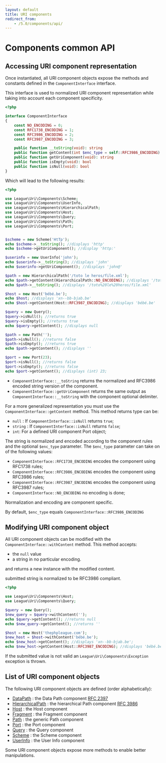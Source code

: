 ```yaml
---
layout: default
title: URI components
redirect_from:
    - /5.0/components/api/
---
```


Components common API
=======

## Accessing URI component representation

Once instantiated, all URI component objects expose the methods and constants defined in the `ComponentInterface` interface.

This interface is used to normalized URI component representation while taking into account each component specificity.

~~~php
<?php

interface ComponentInterface
{
	const NO_ENCODING = 0;
	const RFC1738_ENCODING = 1;
	const RFC3986_ENCODING = 2;
	const RFC3987_ENCODING = 3;

	public function __toString(void): string
	public function getContent(int $enc_type = self::RFC3986_ENCODING): mixed
	public function getUriComponent(void): string
	public function isEmpty(void): bool
	public function isNull(void): bool
}
~~~

Which will lead to the following results:

~~~php
<?php

use League\Uri\Components\Scheme;
use League\Uri\Components\UserInfo,
use League\Uri\Components\HierarchicalPath;
use League\Uri\Components\Host;
use League\Uri\Components\Query;
use League\Uri\Components\Path;
use League\Uri\Components\Port;


$scheme = new Scheme('HtTp');
echo $scheme->__toString(); //displays 'http'
echo $scheme->getUriComponent(); //display 'http:'

$userinfo = new UserInfo('john');
echo $userinfo->__toString(); //displays 'john'
echo $userinfo->getUriComponent(); //displays 'john@'

$path = new HierarchicalPath('/toto le heros/file.xml');
echo $path->getContent(HierarchicalPath::NO_ENCODING); //displays '/toto le heros/file.xml'
echo $path->__toString(); //displays '/toto%20le%20heros/file.xml'

$host = new Host('bébé.be');
echo $host; //displays 'xn--bb-bjab.be'
echo $host->getContent(Host::RFC3987_ENCODING); //displays 'bébé.be'

$query = new Query();
$query->isNull(); //returns true
$query->isEmpty(); //returns true
echo $query->getContent(); //displays null

$path = new Path('');
$path->isNull(); //returns false
$path->isEmpty(); //returns true
echo $path->getContent(); //displays ''

$port = new Port(23);
$port->isNull(); //returns false
$port->isEmpty(); //returns false
echo $port->getContent(); //displays (int) 23;
~~~


- `ComponentInterface::__toString` returns the normalized and RFC3986 encoded string version of the component.
- `ComponentInterface::getUriComponent` returns the same output as `ComponentInterface::__toString` with the component optional delimiter.

For a more generalized representation you must use the `ComponentInterface::getContent` method. This method returns type can be:

* `null` : If `ComponentInterface::isNull` returns `true`;
* `string` : If `ComponentInterface::isNull` returns `false`;
* `int`: For a defined URI component Port object;

 The string is normalized and encoded according to the component rules and the optional `$enc_type` parameter. The `$enc_type` parameter can take on of the following values:

- `ComponentInterface::RFC1738_ENCODING` encodes the component using RFC1738 rules;
- `ComponentInterface::RFC3986_ENCODING` encodes the component using RFC3986 rules;
- `ComponentInterface::RFC3987_ENCODING` encodes the component using RFC3987 rules;
- `ComponentInterface::NO_ENCODING` no encoding is done;

<p class="message-info">Normalization and encoding are component specific.</p>
<p class="message-info">By default, <code>$enc_type</code> equals <code>ComponentInterface::RFC3986_ENCODING</code></p>

## Modifying URI component object

All URI component objects can be modified with the `ComponentInterface::withContent` method. This method accepts:

- the `null` value
- a string in no particular encoding.

and returns a new instance with the modified content.

<p class="message-info">submitted string is normalized to be RFC3986 compliant.</p>

~~~php
<?php

use League\Uri\Components\Host;
use League\Uri\Components\Query;

$query = new Query();
$new_query = $query->withContent('');
echo $query->getContent(); //returns null
echo $new_query->getContent(); //returns ''

$host = new Host('thephpleague.com');
$new_host = $host->withContent('bébé.be');
echo $new_host->getContent(); //displays 'xn--bb-bjab.be';
echo $new_host->getContent(Host::RFC3987_ENCODING); //displays 'bébé.be';
~~~

<p class="message-warning">If the submitted value is not valid an <code>League\Uri\Components\Exception</code> exception is thrown.</p>

List of URI component objects
--------

The following URI component objects are defined (order alphabetically):

- [DataPath](/components/1.0/data/) : the Data Path component [RFC 2397](https://tools.ietf.org/html/rfc2397)
- [HierarchicalPath](/components/1.0/hierarchicalpath/) : the hierarchical Path component [RFC 3986](https://tools.ietf.org/html/rfc3986)
- [Host](/components/1.0/host/) : the Host component
- [Fragment](/components/1.0/fragment/) : the Fragment component
- [Path](/components/1.0/path/) : the generic Path component
- [Port](/components/1.0/hierarchicalpath/) : the Port component
- [Query](/components/1.0/query/) : the Query component
- [Scheme](/components/1.0/scheme/) : the Scheme component
- [UserInfo](/components/1.0/userinfo/) : the User Info component

Some URI component objects expose more methods to enable better manipulations.